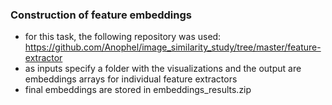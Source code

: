 ### Construction of feature embeddings
- for this task, the following repository was used: https://github.com/Anophel/image_similarity_study/tree/master/feature-extractor
- as inputs specify a folder with the visualizations and the output are embeddings arrays for individual feature extractors
- final embeddings are stored in embeddings_results.zip
